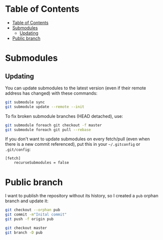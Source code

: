 # Table of Contents

- [Table of Contents](#table-of-contents)
- [Submodules](#submodules)
    - [Updating](#updating)
- [Public branch](#public-branch)

# Submodules


## Updating

You can update submodules to the latest version (even if their remote
address has changed) with these commands:

```bash
git submodule sync
git submodule update --remote --init
```

To fix broken submodule branches (HEAD detached), use:
```bash
git submodule foreach git checkout -f master
git submodule foreach git pull --rebase
```

If you don't want to update submodules on every fetch/pull (even when
there is a new commit referenced), put this in your `~/.gitconfig` or
`.git/config`:

```gitconfig
[fetch]
    recurseSubmodules = false
```

# Public branch

I want to publish the repository without its history, so I created
a `pub` orphan branch and update it:

```bash
git checkout --orphan pub
git commit -m"Inital commit"
git push -f origin pub

git checkout master
git branch -D pub
```
